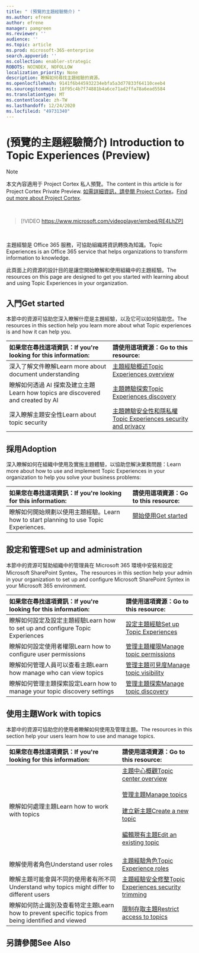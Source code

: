 ```yaml
---
title: " (預覽的主題經驗簡介) "
ms.author: efrene
author: efrene
manager: pamgreen
ms.reviewer: ''
audience: ''
ms.topic: article
ms.prod: microsoft-365-enterprise
search.appverid: ''
ms.collection: enabler-strategic
ROBOTS: NOINDEX, NOFOLLOW
localization_priority: None
description: 瞭解如何尋找主題經驗的資源。
ms.openlocfilehash: 9141f6b445932234ebfa5a3d77833f64110ceeb4
ms.sourcegitcommit: 18f95c4b7f74881b4a6ce71ad2ffa78a6ead5584
ms.translationtype: MT
ms.contentlocale: zh-TW
ms.lasthandoff: 12/24/2020
ms.locfileid: "49731340"
---
```

# <a name="introduction-to-topic-experiences-preview"></a><span data-ttu-id="cf4a0-103"> (預覽的主題經驗簡介) </span><span class="sxs-lookup"><span data-stu-id="cf4a0-103">Introduction to Topic Experiences (Preview)</span></span>

> [!Note] 
> <span data-ttu-id="cf4a0-104">本文內容適用于 Project Cortex 私人預覽。</span><span class="sxs-lookup"><span data-stu-id="cf4a0-104">The content in this article is for Project Cortex Private Preview.</span></span> <span data-ttu-id="cf4a0-105">[如需詳細資訊，請參閱 Project Cortex](https://aka.ms/projectcortex)。</span><span class="sxs-lookup"><span data-stu-id="cf4a0-105">[Find out more about Project Cortex](https://aka.ms/projectcortex).</span></span>

</br>

> [!VIDEO https://www.microsoft.com/videoplayer/embed/RE4LhZP]  

</br>


<span data-ttu-id="cf4a0-106">主題經驗是 Office 365 服務，可協助組織將資訊轉換為知識。</span><span class="sxs-lookup"><span data-stu-id="cf4a0-106">Topic Experiences is an Office 365 service that helps organizations to transform information to knowledge.</span></span>

<span data-ttu-id="cf4a0-107">此頁面上的資源的設計目的是讓您開始瞭解和使用組織中的主題經驗。</span><span class="sxs-lookup"><span data-stu-id="cf4a0-107">The resources on this page are designed to get you started with learning about and using Topic Experiences in your organization.</span></span>

## <a name="get-started"></a><span data-ttu-id="cf4a0-108">入門</span><span class="sxs-lookup"><span data-stu-id="cf4a0-108">Get started</span></span>

<span data-ttu-id="cf4a0-109">本節中的資源可協助您深入瞭解什麼是主題經驗，以及它可以如何協助您。</span><span class="sxs-lookup"><span data-stu-id="cf4a0-109">The resources in this section help you learn more about what Topic experiences is and how it can help you.</span></span>

| <span data-ttu-id="cf4a0-110">如果您在尋找這項資訊：</span><span class="sxs-lookup"><span data-stu-id="cf4a0-110">If you're looking for this information:</span></span> | <span data-ttu-id="cf4a0-111">請使用這項資源：</span><span class="sxs-lookup"><span data-stu-id="cf4a0-111">Go to this resource:</span></span> |
|:-----|:-----|
|<span data-ttu-id="cf4a0-112">深入了解文件瞭解</span><span class="sxs-lookup"><span data-stu-id="cf4a0-112">Learn more about document understanding</span></span>|[<span data-ttu-id="cf4a0-113">主題經驗概述</span><span class="sxs-lookup"><span data-stu-id="cf4a0-113">Topic Experiences overview</span></span>](topic-experiences-overview.md)|
|<span data-ttu-id="cf4a0-114">瞭解如何透過 AI 探索及建立主題</span><span class="sxs-lookup"><span data-stu-id="cf4a0-114">Learn how topics are discovered and created by AI</span></span>|[<span data-ttu-id="cf4a0-115">主題體驗探索</span><span class="sxs-lookup"><span data-stu-id="cf4a0-115">Topic Experiences discovery</span></span>](topic-experiences-discovery.md)|
|<span data-ttu-id="cf4a0-116">深入瞭解主題安全性</span><span class="sxs-lookup"><span data-stu-id="cf4a0-116">Learn about topic security</span></span>|[<span data-ttu-id="cf4a0-117">主題體驗安全性和隱私權</span><span class="sxs-lookup"><span data-stu-id="cf4a0-117">Topic Experiences security and privacy</span></span>](topic-experiences-security-privacy.md)|


## <a name="adoption"></a><span data-ttu-id="cf4a0-118">採用</span><span class="sxs-lookup"><span data-stu-id="cf4a0-118">Adoption</span></span>

<span data-ttu-id="cf4a0-119">深入瞭解如何在組織中使用及實施主題體驗，以協助您解決業務問題：</span><span class="sxs-lookup"><span data-stu-id="cf4a0-119">Learn more about how to use and implement Topic Experiences in your organization to help you solve your business problems:</span></span> 

| <span data-ttu-id="cf4a0-120">如果您在尋找這項資訊：</span><span class="sxs-lookup"><span data-stu-id="cf4a0-120">If you're looking for this information:</span></span> | <span data-ttu-id="cf4a0-121">請使用這項資源：</span><span class="sxs-lookup"><span data-stu-id="cf4a0-121">Go to this resource:</span></span> |
|:-----|:-----|
|<span data-ttu-id="cf4a0-122">瞭解如何開始規劃以使用主題經驗。</span><span class="sxs-lookup"><span data-stu-id="cf4a0-122">Learn how to start planning to use Topic Experiences.</span></span> |[<span data-ttu-id="cf4a0-123">開始使用</span><span class="sxs-lookup"><span data-stu-id="cf4a0-123">Get started</span></span>](topics-adoption-getstarted.md)<br><br>|  

## <a name="set-up-and-administration"></a><span data-ttu-id="cf4a0-124">設定和管理</span><span class="sxs-lookup"><span data-stu-id="cf4a0-124">Set up and administration</span></span>

<span data-ttu-id="cf4a0-125">本節中的資源可幫助組織中的管理員在 Microsoft 365 環境中安裝和設定 Microsoft SharePoint Syntex。</span><span class="sxs-lookup"><span data-stu-id="cf4a0-125">The resources in this section help your admin in your organization to set up and configure Microsoft SharePoint Syntex in your Microsoft 365 environment.</span></span>

| <span data-ttu-id="cf4a0-126">如果您在尋找這項資訊：</span><span class="sxs-lookup"><span data-stu-id="cf4a0-126">If you're looking for this information:</span></span> | <span data-ttu-id="cf4a0-127">請使用這項資源：</span><span class="sxs-lookup"><span data-stu-id="cf4a0-127">Go to this resource:</span></span> |
|:-----|:-----|
|<span data-ttu-id="cf4a0-128">瞭解如何設定及設定主題經驗</span><span class="sxs-lookup"><span data-stu-id="cf4a0-128">Learn how to set up and configure Topic Experiences</span></span>|[<span data-ttu-id="cf4a0-129">設定主題經驗</span><span class="sxs-lookup"><span data-stu-id="cf4a0-129">Set up Topic Experiences</span></span>](set-up-topic-experiences.md)|
|<span data-ttu-id="cf4a0-130">瞭解如何設定使用者權限</span><span class="sxs-lookup"><span data-stu-id="cf4a0-130">Learn how to configure user permissions</span></span>|[<span data-ttu-id="cf4a0-131">管理主題權限</span><span class="sxs-lookup"><span data-stu-id="cf4a0-131">Manage topic permissions</span></span>](topic-experiences-user-permissions.md)|
|<span data-ttu-id="cf4a0-132">瞭解如何管理人員可以查看主題</span><span class="sxs-lookup"><span data-stu-id="cf4a0-132">Learn how manage who can view topics</span></span>|[<span data-ttu-id="cf4a0-133">管理主題可見度</span><span class="sxs-lookup"><span data-stu-id="cf4a0-133">Manage topic visibility</span></span>](topic-experiences-knowledge-rules.md)|
|<span data-ttu-id="cf4a0-134">瞭解如何管理主題探索設定</span><span class="sxs-lookup"><span data-stu-id="cf4a0-134">Learn how to manage your topic discovery settings</span></span>|[<span data-ttu-id="cf4a0-135">管理主題探索</span><span class="sxs-lookup"><span data-stu-id="cf4a0-135">Manage topic discovery</span></span>](topic-experiences-discovery.md)|

## <a name="work-with-topics"></a><span data-ttu-id="cf4a0-136">使用主題</span><span class="sxs-lookup"><span data-stu-id="cf4a0-136">Work with topics</span></span>

<span data-ttu-id="cf4a0-137">本節中的資源可協助您的使用者瞭解如何使用及管理主題。</span><span class="sxs-lookup"><span data-stu-id="cf4a0-137">The resources in this section help your users learn how to use and manage topics.</span></span>

| <span data-ttu-id="cf4a0-138">如果您在尋找這項資訊：</span><span class="sxs-lookup"><span data-stu-id="cf4a0-138">If you're looking for this information:</span></span> | <span data-ttu-id="cf4a0-139">請使用這項資源：</span><span class="sxs-lookup"><span data-stu-id="cf4a0-139">Go to this resource:</span></span> |
|:-----|:-----|
|<span data-ttu-id="cf4a0-140">瞭解如何處理主題</span><span class="sxs-lookup"><span data-stu-id="cf4a0-140">Learn how to work with topics</span></span>|[<span data-ttu-id="cf4a0-141">主題中心概觀</span><span class="sxs-lookup"><span data-stu-id="cf4a0-141">Topic center overview</span></span>](topic-center-overview.md)<br><br>[<span data-ttu-id="cf4a0-142">管理主題</span><span class="sxs-lookup"><span data-stu-id="cf4a0-142">Manage topics</span></span>](manage-topics.md)<br><br>[<span data-ttu-id="cf4a0-143">建立新主題</span><span class="sxs-lookup"><span data-stu-id="cf4a0-143">Create a new topic</span></span>](create-a-topic.md)<br><br>[<span data-ttu-id="cf4a0-144">編輯現有主題</span><span class="sxs-lookup"><span data-stu-id="cf4a0-144">Edit an existing topic</span></span>](edit-a-topic.md)<br><br>|
|<span data-ttu-id="cf4a0-145">瞭解使用者角色</span><span class="sxs-lookup"><span data-stu-id="cf4a0-145">Understand user roles</span></span>|[<span data-ttu-id="cf4a0-146">主題經驗角色</span><span class="sxs-lookup"><span data-stu-id="cf4a0-146">Topic Experience roles</span></span>](topic-experiences-roles.md)|
|<span data-ttu-id="cf4a0-147">瞭解主題可能會與不同的使用者有所不同</span><span class="sxs-lookup"><span data-stu-id="cf4a0-147">Understand why topics might differ to different users</span></span>|[<span data-ttu-id="cf4a0-148">主題經驗安全修整</span><span class="sxs-lookup"><span data-stu-id="cf4a0-148">Topic Experiences security trimming</span></span>](topic-experiences-security-trimming.md)|
|<span data-ttu-id="cf4a0-149">瞭解如何防止識別及查看特定主題</span><span class="sxs-lookup"><span data-stu-id="cf4a0-149">Learn how to prevent specific topics from being identified and viewed</span></span>|[<span data-ttu-id="cf4a0-150">限制存取主題</span><span class="sxs-lookup"><span data-stu-id="cf4a0-150">Restrict access to topics</span></span>](restrict-access-to-topics.md)|



## <a name="see-also"></a><span data-ttu-id="cf4a0-151">另請參閱</span><span class="sxs-lookup"><span data-stu-id="cf4a0-151">See Also</span></span>

